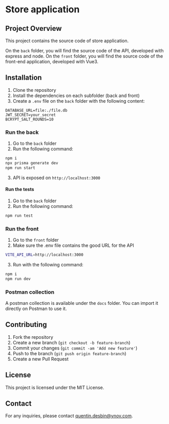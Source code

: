 # Store application

## Project Overview

This project contains the source code of store application.

On the `back` folder, you will find the source code of the API, developed with express and node.
On the `front` folder, you will find the source code of the front-end application, developed with Vue3.

## Installation

1. Clone the repository
2. Install the dependencies on each subfolder (back and front)
3. Create a `.env` file on the `back` folder with the following content:

```
DATABASE_URL=file:./file.db
JWT_SECRET=your_secret
BCRYPT_SALT_ROUNDS=10
```

### Run the back

1. Go to the `back` folder
2. Run the following command:

```bash
npm i
npx prisma generate dev
npm run start
```

3. API is exposed on `http://localhost:3000`

#### Run the tests

1. Go to the `back` folder
2. Run the following command:

```bash
npm run test
```

### Run the front

1. Go to the `front` folder
2. Make sure the .env file contains the good URL for the API

```bash
VITE_API_URL=http://localhost:3000
```

3. Run with the following command:

```bash
npm i
npm run dev
```

### Postman collection

A postman collection is available under the `docs` folder. You can import it directly on Postman to use it.

## Contributing

1. Fork the repository
2. Create a new branch (`git checkout -b feature-branch`)
3. Commit your changes (`git commit -am 'Add new feature'`)
4. Push to the branch (`git push origin feature-branch`)
5. Create a new Pull Request

## License

This project is licensed under the MIT License.

## Contact

For any inquiries, please contact [quentin.desbin@ynov.com](mailto:quentin.desbin@ynov.com).
